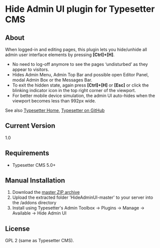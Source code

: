 # Hide Admin UI plugin for Typesetter CMS #

## About ##

When logged-in and editing pages, this plugin lets you hide/unhide all admin user interface elements by pressing **[Ctrl]+[H]**. 

* No need to log-off anymore to see the pages &lsquo;undisturbed&rsquo; as they appear to visitors.
* Hides Admin Menu, Admin Top Bar and possible open Editor Panel, modal Admin Box or the Messages Bar.
* To exit the hidden state, again press **[Ctrl]+[H]** or **[Esc]** or click the blinking indicator icon in the top right corner of the viewport.
* For better mobile device simulation, the admin UI auto-hides when the viewport becomes less than 992px wide. 

See also [Typesetter Home](http://www.typesettercms.com), [Typesetter on GitHub](https://github.com/Typesetter/Typesetter)

## Current Version ##
1.0

## Requirements ##
* Typesetter CMS 5.0+

## Manual Installation ##
1. Download the [master ZIP archive](https://github.com/juek/HideAdminUI/archive/master.zip)
2. Upload the extracted folder 'HideAdminUI-master' to your server into the /addons directory
3. Install using Typesetter's Admin Toolbox &rarr; Plugins &rarr; Manage &rarr; Available &rarr; Hide Admin UI

## License ##
GPL 2 (same as Typesetter CMS).
